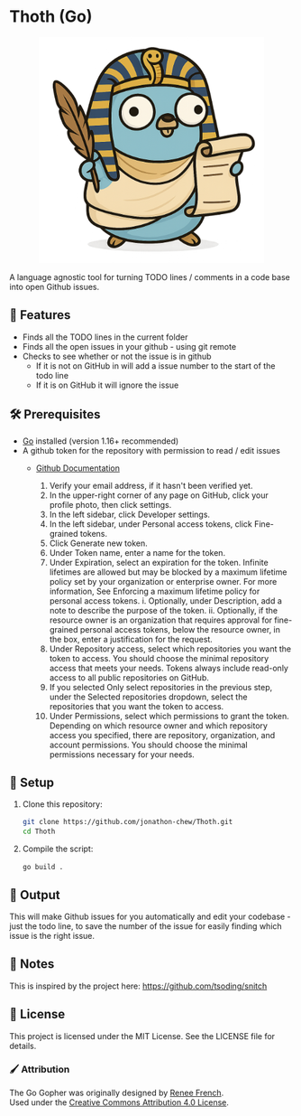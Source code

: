 # Thoth (Go)
<p align="center">
<img width="400" src="doc/images/Thoth.png" alt="Thoth" title="Thoth" />
</p>

A language agnostic tool for turning TODO lines / comments in a code base into open Github issues.

## 🚀 Features

- Finds all the TODO lines in the current folder 
- Finds all the open issues in your github - using git remote 
- Checks to see whether or not the issue is in github 
    - If it is not on GitHub in will add a issue number to the start of the todo line
    - If it is on GitHub it will ignore the issue 

## 🛠️ Prerequisites

- [Go](https://golang.org/dl/) installed (version 1.16+ recommended)
- A github token for the repository with permission to read / edit issues 
    - [Github Documentation](https://docs.github.com/en/authentication/keeping-your-account-and-data-secure/managing-your-personal-access-tokens#creating-a-fine-grained-personal-access-token)

        1. Verify your email address, if it hasn't been verified yet.
        2. In the upper-right corner of any page on GitHub, click your profile photo, then click settings.
        3. In the left sidebar, click Developer settings.
        4. In the left sidebar, under Personal access tokens, click Fine-grained tokens.
        5. Click Generate new token.
        6. Under Token name, enter a name for the token.
        7. Under Expiration, select an expiration for the token. Infinite lifetimes are allowed but may be blocked by a maximum lifetime policy set by your organization or enterprise owner. For more information, See Enforcing a maximum lifetime policy for personal access tokens.
            i. Optionally, under Description, add a note to describe the purpose of the token.
            ii. Optionally, if the resource owner is an organization that requires approval for fine-grained personal access tokens, below the resource owner, in the box, enter a justification for the request.
        9. Under Repository access, select which repositories you want the token to access. You should choose the minimal repository access that meets your needs. Tokens always include read-only access to all public repositories on GitHub.
        10. If you selected Only select repositories in the previous step, under the Selected repositories dropdown, select the repositories that you want the token to access.
        11. Under Permissions, select which permissions to grant the token. Depending on which resource owner and which repository access you specified, there are repository, organization, and account permissions. You should choose the minimal permissions necessary for your needs.

## 📁 Setup

1. Clone this repository:

   ```bash
   git clone https://github.com/jonathon-chew/Thoth.git
   cd Thoth 
   ```

2. Compile the script:

    `go build .`

## 📂 Output

This will make Github issues for you automatically and edit your codebase - just the todo line, to save the number of the issue for easily finding which issue is the right issue.

## 🧠 Notes

This is inspired by the project here: https://github.com/tsoding/snitch

## 📜 License

This project is licensed under the MIT License. See the LICENSE file for details.
### 🖌️ Attribution

The Go Gopher was originally designed by [Renee French](https://reneefrench.blogspot.com/).  
Used under the [Creative Commons Attribution 4.0 License](https://creativecommons.org/licenses/by/4.0/).  
